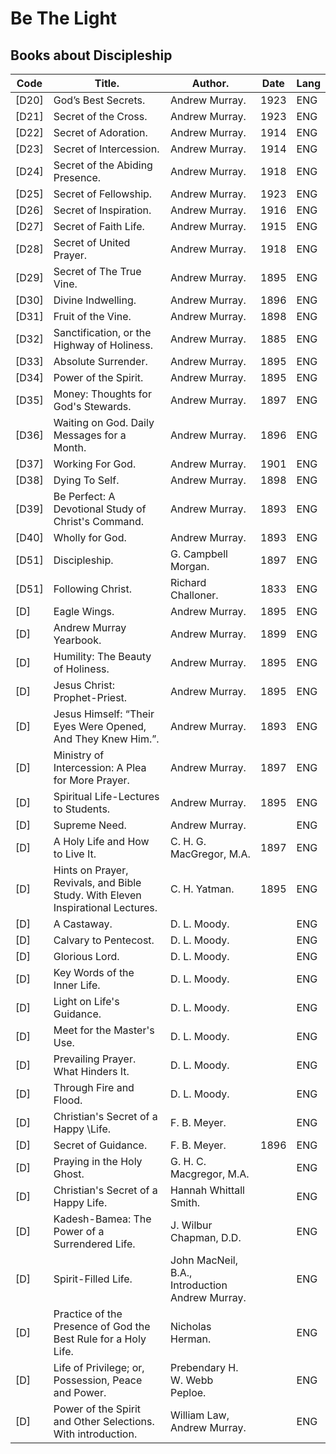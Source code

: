 # Be The Light
## Books about Discipleship

 | Code | Title. | Author. | Date | Lang
 |--------|--------|--------|--------|--------
 | [D20] | God’s Best Secrets. | Andrew Murray. | 1923 | ENG
 | [D21] | Secret of the Cross. | Andrew Murray. | 1923 | ENG
 | [D22] | Secret of Adoration. | Andrew Murray. | 1914 | ENG
 | [D23] | Secret of Intercession. | Andrew Murray. | 1914 | ENG
 | [D24] | Secret of the Abiding Presence. | Andrew Murray. | 1918 | ENG
 | [D25] | Secret of Fellowship. | Andrew Murray. | 1923 | ENG
 | [D26] | Secret of Inspiration. | Andrew Murray. | 1916 | ENG
 | [D27] | Secret of Faith Life. | Andrew Murray. | 1915 | ENG
 | [D28] | Secret of United Prayer. | Andrew Murray. | 1918 | ENG
 | [D29] | Secret of The True Vine. | Andrew Murray. | 1895 | ENG
 | [D30] | Divine Indwelling. | Andrew Murray. | 1896 | ENG
 | [D31] | Fruit of the Vine. | Andrew Murray. | 1898 | ENG
 | [D32] | Sanctification, or the Highway of Holiness. | Andrew Murray. | 1885 | ENG
 | [D33] | Absolute Surrender. | Andrew Murray. | 1895 | ENG
 | [D34] | Power of the Spirit. | Andrew Murray. | 1895 | ENG
 | [D35] | Money: Thoughts for God's Stewards. | Andrew Murray. | 1897 | ENG
 | [D36] | Waiting on God. Daily Messages for a Month. | Andrew Murray. | 1896 | ENG
 | [D37] | Working For God. | Andrew Murray. | 1901 | ENG
 | [D38] | Dying To Self. | Andrew Murray. | 1898 | ENG
 | [D39] | Be Perfect: A Devotional Study of Christ's Command. | Andrew Murray. | 1893 | ENG
 | [D40] | Wholly for God. | Andrew Murray. | 1893 | ENG
 | [D51] | Discipleship. | G. Campbell Morgan. | 1897 | ENG
 | [D51] | Following Christ. | Richard Challoner. | 1833 | ENG
 | [D] | Eagle Wings. | Andrew Murray. | 1895 | ENG
 | [D] | Andrew Murray Yearbook. | Andrew Murray. | 1899 | ENG
 | [D] | Humility: The Beauty of Holiness. | Andrew Murray. | 1895 | ENG
 | [D] | Jesus Christ: Prophet-Priest. | Andrew Murray. | 1895 | ENG
 | [D] | Jesus Himself: “Their Eyes Were Opened, And They Knew Him.”. | Andrew Murray. | 1893 | ENG
 | [D] | Ministry of Intercession: A Plea for More Prayer. | Andrew Murray. | 1897 | ENG
 | [D] | Spiritual Life-Lectures to Students. | Andrew Murray. | 1895 | ENG
 | [D] | Supreme Need. | Andrew Murray. |  | ENG
 | [D] | A Holy Life and How to Live It. | C. H. G. MacGregor, M.A. | 1897 | ENG
 | [D] | Hints on Prayer, Revivals, and Bible Study. With Eleven Inspirational Lectures. | C. H. Yatman. | 1895 | ENG
 | [D] | A Castaway. | D. L. Moody. |  | ENG
 | [D] | Calvary to Pentecost. | D. L. Moody. |  | ENG
 | [D] | Glorious Lord. | D. L. Moody. |  | ENG
 | [D] | Key Words of the Inner Life. | D. L. Moody. |  | ENG
 | [D] | Light on Life's Guidance. | D. L. Moody. |  | ENG
 | [D] | Meet for the Master's Use. | D. L. Moody. |  | ENG
 | [D] | Prevailing Prayer. What Hinders It. | D. L. Moody. |  | ENG
 | [D] | Through Fire and Flood. | D. L. Moody. |  | ENG
 | [D] | Christian's Secret of a Happy \Life. | F. B. Meyer. |  | ENG
 | [D] | Secret of Guidance. | F. B. Meyer. | 1896 | ENG
 | [D] | Praying in the Holy Ghost. | G. H. C. Macgregor, M.A. |  | ENG
 | [D] | Christian's Secret of a Happy Life. | Hannah Whittall Smith. |  | ENG
 | [D] | Kadesh-Bamea: The Power of a Surrendered Life. | J. Wilbur Chapman, D.D. |  | ENG
 | [D] | Spirit-Filled Life. | John MacNeil, B.A., Introduction Andrew Murray. |  | ENG
 | [D] | Practice of the Presence of God the Best Rule for a Holy Life. | Nicholas Herman. |  | ENG
 | [D] | Life of Privilege; or, Possession, Peace and Power. | Prebendary H. W. Webb Peploe. |  | ENG
 | [D] | Power of the Spirit and Other Selections. With introduction. | William Law, Andrew Murray. |  | ENG


